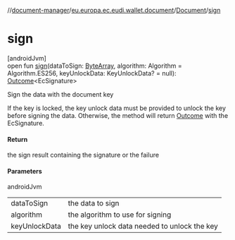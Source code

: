 //[document-manager](../../../index.md)/[eu.europa.ec.eudi.wallet.document](../index.md)/[Document](index.md)/[sign](sign.md)

# sign

[androidJvm]\
open fun [sign](sign.md)(dataToSign: [ByteArray](https://kotlinlang.org/api/latest/jvm/stdlib/kotlin-stdlib/kotlin/-byte-array/index.html), algorithm: Algorithm = Algorithm.ES256, keyUnlockData: KeyUnlockData? = null): [Outcome](../-outcome/index.md)&lt;EcSignature&gt;

Sign the data with the document key

If the key is locked, the key unlock data must be provided to unlock the key before signing the data. Otherwise, the method will return [Outcome](../-outcome/index.md) with the EcSignature.

#### Return

the sign result containing the signature or the failure

#### Parameters

androidJvm

| | |
|---|---|
| dataToSign | the data to sign |
| algorithm | the algorithm to use for signing |
| keyUnlockData | the key unlock data needed to unlock the key |

